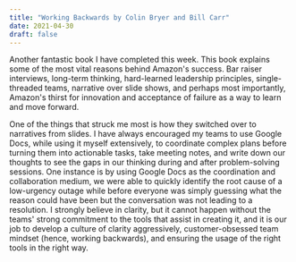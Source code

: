 ```yaml
---
title: "Working Backwards by Colin Bryer and Bill Carr"
date: 2021-04-30
draft: false
---
```


Another fantastic book I have completed this week. This book explains some of the most vital reasons behind Amazon's success. Bar raiser interviews, long-term thinking, hard-learned leadership principles, single-threaded teams, narrative over slide shows, and perhaps most importantly, Amazon's thirst for innovation and acceptance of failure as a way to learn and move forward.

One of the things that struck me most is how they switched over to narratives from slides. I have always encouraged my teams to use Google Docs, while using it myself extensively, to coordinate complex plans before turning them into actionable tasks, take meeting notes, and write down our thoughts to see the gaps in our thinking during and after problem-solving sessions. One instance is by using Google Docs as the coordination and collaboration medium, we were able to quickly identify the root cause of a low-urgency outage while before everyone was simply guessing what the reason could have been but the conversation was not leading to a resolution. I strongly believe in clarity, but it cannot happen without the teams' strong commitment to the tools that assist in creating it, and it is our job to develop a culture of clarity aggressively, customer-obsessed team mindset (hence, working backwards), and ensuring the usage of the right tools in the right way.